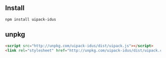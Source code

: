 
## Install
```
npm install uipack-idus
```

## unpkg
``` html
<script src="http://unpkg.com/uipack-idus/dist/uipack.js"></script>
<link rel="stylesheet" href="http://unpkg.com/uipack-idus/dist/uipack.css">
```